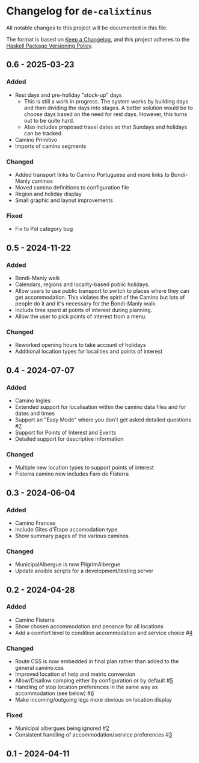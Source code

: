 # Changelog for `de-calixtinus`

All notable changes to this project will be documented in this file.

The format is based on [Keep a Changelog](https://keepachangelog.com/en/1.0.0/),
and this project adheres to the
[Haskell Package Versioning Policy](https://pvp.haskell.org/).

## 0.6 - 2025-03-23

### Added

* Rest days and pre-holiday "stock-up" days
  * This is still a work in progress. The system works by building days and then dividing the days into stages.
    A better solution would be to choose days based on the need for rest days.
    However, this turns out to be quite hard.
  * Also includes proposed travel dates so that Sundays and holidays can be tracked.
* Camino Primitivo
* Imports of camino segments

### Changed

* Added transport links to Camino Portuguese and more links to Bondi-Manly caminos
* Moved camino definitions to configuration file
* Region and holiday display
* Small graphic and layout improvements

### Fixed

* Fix to PoI category bug

## 0.5 - 2024-11-22

### Added

* Bondi-Manly walk
* Calendars, regions and locality-based public holidays.
* Allow users to use public transport to switch to places where
  they can get accommodation.
  This violates the spirit of the Camino but lots of people do it
  and it's necessary for the Bondi-Manly walk.
* Include time spent at points of interest during planning.
* Allow the user to pick points of interest from a menu.

### Changed

* Reworked opening hours to take account of holidays
* Additional location types for localities and points of interest

## 0.4 - 2024-07-07

### Added

* Camino Ingles
* Extended support for localisation within the camino data files and for dates and times
* Support an "Easy Mode" where you don't get asked detailed questions #[7](https://github.com/charvolant/de-calixtinus/issues/7)
* Support for Points of Interest and Events
* Detailed support for descriptive information

### Changed

* Multiple new location types to support points of interest
* Fisterra camino now includes Faro de Fisterra

## 0.3 - 2024-06-04

### Added

* Camino Frances
* Include Gîtes d'Étape accomodation type
* Show summary pages of the various caminos

### Changed

* MunicipalAlbergue is now PilgrimAlbergue
* Update ansible scripts for a development/testing server

## 0.2 - 2024-04-28

### Added

* Camino Fisterra
* Show chosen accommodation and penance for all locations
* Add a comfort level to condition accommodation and service choice #[4](https://github.com/charvolant/de-calixtinus/issues/4)

### Changed

* Route CSS is now embedded in final plan rather than added to the general camino.css
* Improved location of help and metric conversion
* Allow/Disallow camping either by configuration or by default #[5](https://github.com/charvolant/de-calixtinus/issues/5)
* Handling of stop location preferences in the same way as accommodation (see below) #[6](https://github.com/charvolant/de-calixtinus/issues/6)
* Make incoming/outgoing legs more obvious on location display

### Fixed

* Municipal albergues being ignored #[2](https://github.com/charvolant/de-calixtinus/issues/2)
* Consistent handling of accommodation/service preferences #[3](https://github.com/charvolant/de-calixtinus/issues/3)

## 0.1 - 2024-04-11


